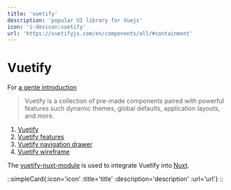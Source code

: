 ```yaml
---
title: 'vuetify'
description: 'popular UI library for Vuejs'
icon: 'i-devicon:vuetify'
url: 'https://vuetifyjs.com/en/components/all/#containment'
---
```


# Vuetify

For [a gente introduction](https://vuetifyjs.com/en/introduction/why-vuetify/#what-is-vuetify3f)

>  Vuetify is a collection of pre-made components paired with powerful features such dynamic themes, global defaults, application layouts, and more. 

1. [Vuetify](https://vuetifyjs.com/en/)
2. [Vuetify features](https://vuetifyjs.com/en/introduction/why-vuetify/#feature-guides)
3. [Vuetify navigation drawer](https://vuetifyjs.com/en/components/navigation-drawers/#bottom-drawer)
4. [Vuetify wireframe](https://vuetifyjs.com/en/getting-started/wireframes/#examples)

The [vuetify-nuxt-module](https://nuxt.vuetifyjs.com/) is used to integrate Vuetify into [Nuxt](/nuxt).


::simpleCard{:icon='icon' :title='title' :description='description' :url='url'}
::
